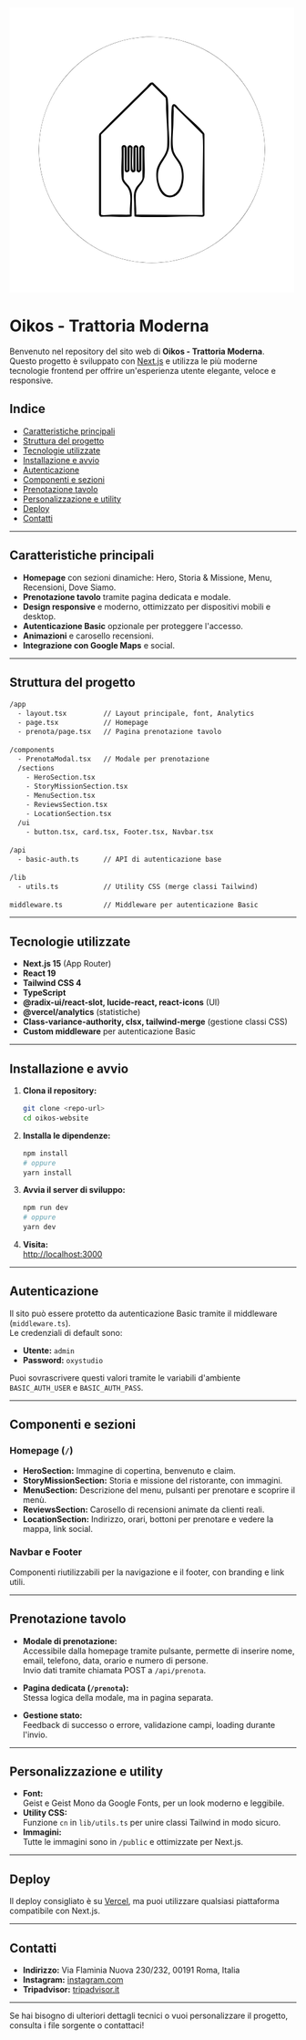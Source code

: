 ![Logo Oikos](public/logo-oikos.png)

# Oikos - Trattoria Moderna

Benvenuto nel repository del sito web di **Oikos - Trattoria Moderna**.  
Questo progetto è sviluppato con [Next.js](https://nextjs.org/) e utilizza le più moderne tecnologie frontend per offrire un'esperienza utente elegante, veloce e responsive.

## Indice

- [Caratteristiche principali](#caratteristiche-principali)
- [Struttura del progetto](#struttura-del-progetto)
- [Tecnologie utilizzate](#tecnologie-utilizzate)
- [Installazione e avvio](#installazione-e-avvio)
- [Autenticazione](#autenticazione)
- [Componenti e sezioni](#componenti-e-sezioni)
- [Prenotazione tavolo](#prenotazione-tavolo)
- [Personalizzazione e utility](#personalizzazione-e-utility)
- [Deploy](#deploy)
- [Contatti](#contatti)

---

## Caratteristiche principali

- **Homepage** con sezioni dinamiche: Hero, Storia & Missione, Menu, Recensioni, Dove Siamo.
- **Prenotazione tavolo** tramite pagina dedicata e modale.
- **Design responsive** e moderno, ottimizzato per dispositivi mobili e desktop.
- **Autenticazione Basic** opzionale per proteggere l'accesso.
- **Animazioni** e carosello recensioni.
- **Integrazione con Google Maps** e social.

---

## Struttura del progetto

```
/app
  - layout.tsx         // Layout principale, font, Analytics
  - page.tsx           // Homepage
  - prenota/page.tsx   // Pagina prenotazione tavolo

/components
  - PrenotaModal.tsx   // Modale per prenotazione
  /sections
    - HeroSection.tsx
    - StoryMissionSection.tsx
    - MenuSection.tsx
    - ReviewsSection.tsx
    - LocationSection.tsx
  /ui
    - button.tsx, card.tsx, Footer.tsx, Navbar.tsx

/api
  - basic-auth.ts      // API di autenticazione base

/lib
  - utils.ts           // Utility CSS (merge classi Tailwind)

middleware.ts          // Middleware per autenticazione Basic
```

---

## Tecnologie utilizzate

- **Next.js 15** (App Router)
- **React 19**
- **Tailwind CSS 4**
- **TypeScript**
- **@radix-ui/react-slot, lucide-react, react-icons** (UI)
- **@vercel/analytics** (statistiche)
- **Class-variance-authority, clsx, tailwind-merge** (gestione classi CSS)
- **Custom middleware** per autenticazione Basic

---

## Installazione e avvio

1. **Clona il repository:**
   ```bash
   git clone <repo-url>
   cd oikos-website
   ```

2. **Installa le dipendenze:**
   ```bash
   npm install
   # oppure
   yarn install
   ```

3. **Avvia il server di sviluppo:**
   ```bash
   npm run dev
   # oppure
   yarn dev
   ```

4. **Visita:**  
   [http://localhost:3000](http://localhost:3000)

---

## Autenticazione

Il sito può essere protetto da autenticazione Basic tramite il middleware (`middleware.ts`).  
Le credenziali di default sono:
- **Utente:** `admin`
- **Password:** `oxystudio`

Puoi sovrascrivere questi valori tramite le variabili d'ambiente `BASIC_AUTH_USER` e `BASIC_AUTH_PASS`.

---

## Componenti e sezioni

### Homepage (`/`)

- **HeroSection:** Immagine di copertina, benvenuto e claim.
- **StoryMissionSection:** Storia e missione del ristorante, con immagini.
- **MenuSection:** Descrizione del menu, pulsanti per prenotare e scoprire il menù.
- **ReviewsSection:** Carosello di recensioni animate da clienti reali.
- **LocationSection:** Indirizzo, orari, bottoni per prenotare e vedere la mappa, link social.

### Navbar e Footer

Componenti riutilizzabili per la navigazione e il footer, con branding e link utili.

---

## Prenotazione tavolo

- **Modale di prenotazione:**  
  Accessibile dalla homepage tramite pulsante, permette di inserire nome, email, telefono, data, orario e numero di persone.  
  Invio dati tramite chiamata POST a `/api/prenota`.

- **Pagina dedicata (`/prenota`):**  
  Stessa logica della modale, ma in pagina separata.

- **Gestione stato:**  
  Feedback di successo o errore, validazione campi, loading durante l'invio.

---

## Personalizzazione e utility

- **Font:**  
  Geist e Geist Mono da Google Fonts, per un look moderno e leggibile.
- **Utility CSS:**  
  Funzione `cn` in `lib/utils.ts` per unire classi Tailwind in modo sicuro.
- **Immagini:**  
  Tutte le immagini sono in `/public` e ottimizzate per Next.js.

---

## Deploy

Il deploy consigliato è su [Vercel](https://vercel.com/), ma puoi utilizzare qualsiasi piattaforma compatibile con Next.js.

---

## Contatti

- **Indirizzo:** Via Flaminia Nuova 230/232, 00191 Roma, Italia
- **Instagram:** [instagram.com](https://instagram.com)
- **Tripadvisor:** [tripadvisor.it](https://tripadvisor.it)

---

Se hai bisogno di ulteriori dettagli tecnici o vuoi personalizzare il progetto, consulta i file sorgente o contattaci!
